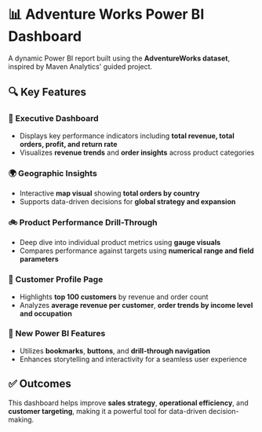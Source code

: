 # 📊 Adventure Works Power BI Dashboard

A dynamic Power BI report built using the **AdventureWorks dataset**, inspired by Maven Analytics' guided project.

## 🔍 Key Features

### 🧠 Executive Dashboard
- Displays key performance indicators including **total revenue, total orders, profit, and return rate**
- Visualizes **revenue trends** and **order insights** across product categories

### 🌍 Geographic Insights
- Interactive **map visual** showing **total orders by country**
- Supports data-driven decisions for **global strategy and expansion**

### 🚲 Product Performance Drill-Through
- Deep dive into individual product metrics using **gauge visuals**
- Compares performance against targets using **numerical range and field parameters**

### 👥 Customer Profile Page
- Highlights **top 100 customers** by revenue and order count
- Analyzes **average revenue per customer**, **order trends by income level and occupation**

### 🧭 New Power BI Features
- Utilizes **bookmarks**, **buttons**, and **drill-through navigation**
- Enhances storytelling and interactivity for a seamless user experience

## ✅ Outcomes
This dashboard helps improve **sales strategy**, **operational efficiency**, and **customer targeting**, making it a powerful tool for data-driven decision-making.
